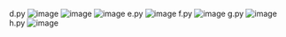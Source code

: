 d.py
![image](https://github.com/user-attachments/assets/0163f155-c079-4c24-8aea-6a934c56224e)
![image](https://github.com/user-attachments/assets/ca7af608-2703-4864-ad26-964ff7fe7541)
![image](https://github.com/user-attachments/assets/eea0446a-f277-49b9-b1bd-48adb611bd3c)
e.py
![image](https://github.com/user-attachments/assets/0d7b2b8e-5ec7-4f3b-91e7-cf2f3a0c0602)
f.py
![image](https://github.com/user-attachments/assets/123389a0-26b1-4500-91ff-8d945878f60a)
g.py
![image](https://github.com/user-attachments/assets/28b6bff1-4ac7-4c4d-a32e-ebd9619b5064)
h.py
![image](https://github.com/user-attachments/assets/269c917e-7e54-43b6-9e02-314e53e937c9)

